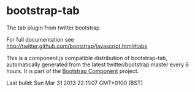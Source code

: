 # bootstrap-tab
The tab plugin from twitter bootstrap

For full documentation see http://twitter.github.com/bootstrap/javascript.html#tabs

This is a component.js compatible distribution of bootstrap-tab, automatically generated
from the latest twitter/bootstrap master every 6 hours. It is part of the <a href="http://github.com/codemix/bootstrap-component">Bootstrap Component</a>
project.


Last build: Sun Mar 31 2013 22:11:07 GMT+0100 (BST)
